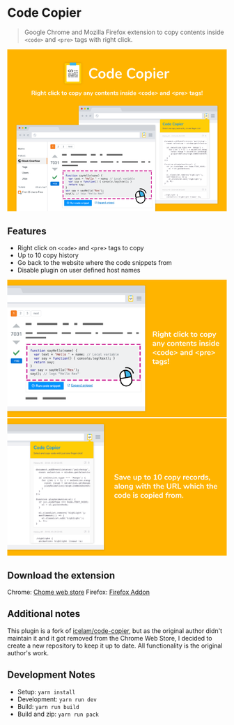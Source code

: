 # Code Copier #
> Google Chrome and Mozilla Firefox extension to copy contents inside `<code>` and `<pre>` tags with right click.

![Screen Preview](https://github.com/icelam/code-copier/raw/master/resources/chrome-promo/large.png)

## Features ##
* Right click on `<code>` and `<pre>` tags to copy
* Up to 10 copy history
* Go back to the website where the code snippets from
* Disable plugin on user defined host names

![Screen Preview](https://github.com/icelam/code-copier/raw/master/resources/chrome-promo/screenshot-1.png)
![Screen Preview](https://github.com/icelam/code-copier/raw/master/resources/chrome-promo/screenshot-2.png)

## Download the extension

Chrome: [Chome web store](https://chromewebstore.google.com/detail/code-copier/kkikpmniajigmemahldgbadialjkbbmk)
Firefox: [Firefox Addon](https://addons.mozilla.org/en-US/firefox/addon/code-copier-new/)

## Additional notes ##

This plugin is a fork of [icelam/code-copier](https://github.com/icelam/code-copier), but as the original
author didn't maintain it and it got removed from the Chrome Web Store, I decided to create a new repository
to keep it up to date. All functionality is the original author's work.

## Development Notes ##
* Setup: `yarn install`
* Development: `yarn run dev`
* Build: `yarn run build`
* Build and zip: `yarn run pack`
